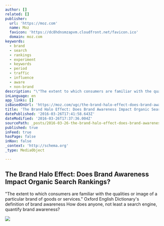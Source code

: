 ```yaml
---
author: []
related: []
publisher:
  url: 'https://moz.com'
  name: Moz
  favicon: 'https://dc8hdnsmzapvm.cloudfront.net/favicon.ico'
  domain: moz.com
keywords:
  - brand
  - search
  - rankings
  - experiment
  - keywords
  - period
  - traffic
  - influence
  - aware
  - non-brand
description: "\"The extent to which consumers are familiar with the qualities or image of a particular brand of goods or services.\" Oxford English Dictionary's definition of brand awareness How does anyone, not least a search engine, quantify brand awareness?"
inLanguage: en
app_links: []
isBasedOnUrl: 'https://moz.com/ugc/the-brand-halo-effect-does-brand-awareness-impact-organic-search-rankings-'
title: 'The Brand Halo Effect: Does Brand Awareness Impact Organic Search Rankings?'
datePublished: '2016-03-26T17:41:58.643Z'
dateModified: '2016-03-26T17:37:36.004Z'
sourcePath: _posts/2016-03-26-the-brand-halo-effect-does-brand-awareness-impact-organic-s.md
published: true
inFeed: true
hasPage: false
inNav: false
_context: 'http://schema.org'
_type: MediaObject

---
```

<article style=""><h1>The Brand Halo Effect: Does Brand Awareness Impact Organic Search Rankings?</h1><p>"The extent to which consumers are familiar with the qualities or image of a particular brand of goods or services." Oxford English Dictionary's definition of brand awareness How does anyone, not least a search engine, quantify brand awareness?</p><img src="http://d1avok0lzls2w.cloudfront.net/uploads/og_image/56f58bbc1a9ae9.63208734.png" /></article>